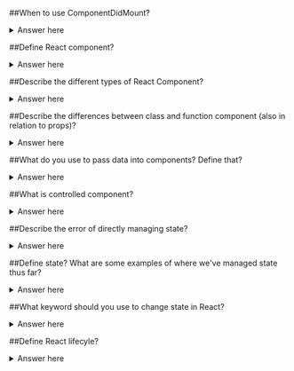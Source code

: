 ##When to use ComponentDidMount? 

<details>
  <summary>Answer here</summary>
This method is called once all our children Elements and our Component instances are mounted onto the Native UI. When this method is called we now have access to the Native UI (DOM, UIView, etc.), access to our children refs and the ability to potentially trigger a new render pass.
</details>

##Define React component?

<details>
  <summary>Answer here</summary>
  A chunk of a website that can be reused - includes JS, CSS, HTML
</details>

##Describe the different types of React Component?

<details>
  <summary>Answer here</summary>
  1. Function component:  a function that returns a single React Element.
  2. Class component: A JavaScript class that extends React.Component; must have a render method. 
</details>

##Describe the differences between class and function component (also in relation to props)?

<details>
  <summary>Answer here</summary>
  1. Function component:  stateless; use destructuring to access props.
  2. Class component: saves state; must use this.props.object after using the super keyword; must have a render method. 
</details>

##What do you use to pass data into components? Define that?

<details>
  <summary>Answer here</summary>
    Props: an object passed from parent to child. 
</details>

##What is controlled component?

<details>
  <summary>Answer here</summary>
  Controlled component: manages its own state. Form can be constructed as a controlled component. 
</details>

##Describe the error of directly managing state? 

<details>
  <summary>Answer here</summary>
  this.state = something 
</details>

##Define state? What are some examples of where we've managed state thus far?

<details>
  <summary>Answer here</summary>
  State is the data structure, and view reflects it within the DOM. Login/Logout would change the state of multiple elements.
</details>

##What keyword should you use to change state in React? 

<details>
  <summary>Answer here</summary>
  this.setState({ data : newData })
</details>

##Define React lifecyle?

<details>
  <summary>Answer here</summary>
  The life of a React component, from birth (pre-mounting) and death (unmounting).
  Through lifecycle methods, we can then control what happens when each tiny section of your UI renders, updates, thinks about re-rendering, and then disappears entirely.
</details>